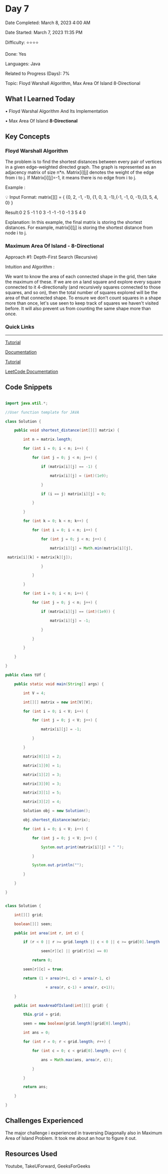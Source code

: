 # Day 7

Date Completed: March 8, 2023 4:00 AM

Date Started: March 7, 2023 11:35 PM

Difficulty: ⭐⭐⭐⭐

Done: Yes

Languages: Java

Related to Progress (Days): 7%

Topic: Floyd Warshall Algorithm, Max Area Of Island 8-Directional

## What I Learned Today

• Floyd Warshal Algorithm And Its Implementation

• Max Area Of Island **8-Directional**

## Key Concepts

### Floyd Warshall Algorithm

The problem is to find the shortest distances between every pair of vertices in a given edge-weighted directed graph. The graph is represented as an adjacency matrix of size n*n. Matrix[i][j] denotes the weight of the edge from i to j. If Matrix[i][j]=-1, it means there is no edge from i to j.

Example : 

<aside>

💡 Input Format: matrix[][] = { {0, 2, -1, -1},  {1, 0, 3, -1},{-1, -1, 0, -1},{3, 5, 4, 0} }

Result:0 2 5 -1 1 0 3 -1 -1 -1 0 -1 3 5 4 0 

Explanation: In this example, the final matrix is storing the shortest distances. For example, matrix[i][j] is storing the shortest distance from node i to j.

</aside>

### Maximum Area Of Island - 8-Directional

Approach #1: Depth-First Search (Recursive) 

Intuition and Algorithm :

We want to know the area of each connected shape in the grid, then take the maximum of these. If we are on a land square and explore every square connected to it 4-directionally (and recursively squares connected to those squares, and so on), then the total number of squares explored will be the area of that connected shape. To ensure we don't count squares in a shape more than once, let's use seen to keep track of squares we haven't visited before. It will also prevent us from counting the same shape more than once.

### Quick Links

---

[Tutorial](https://youtu.be/YbY8cVwWAvw)

[Documentation](https://takeuforward.org/data-structure/floyd-warshall-algorithm-g-42/) 

[Tutorial](https://youtu.be/lgiz0Oup6gM)

[LeetCode Documentation](https://leetcode.com/problems/max-area-of-island/editorial/) 

## Code Snippets

```java

import java.util.*;

//User function template for JAVA

class Solution {

    public void shortest_distance(int[][] matrix) {

        int n = matrix.length;

        for (int i = 0; i < n; i++) {

            for (int j = 0; j < n; j++) {

                if (matrix[i][j] == -1) {

                    matrix[i][j] = (int)(1e9);

                }

                if (i == j) matrix[i][j] = 0;

            }

        }

        for (int k = 0; k < n; k++) {

            for (int i = 0; i < n; i++) {

                for (int j = 0; j < n; j++) {

                    matrix[i][j] = Math.min(matrix[i][j],

 matrix[i][k] + matrix[k][j]);

                }

            }

        }

        for (int i = 0; i < n; i++) {

            for (int j = 0; j < n; j++) {

                if (matrix[i][j] == (int)(1e9)) {

                    matrix[i][j] = -1;

                }

            }

        }

    }

}

public class tUf {

    public static void main(String[] args) {

        int V = 4;

        int[][] matrix = new int[V][V];

        for (int i = 0; i < V; i++) {

            for (int j = 0; j < V; j++) {

                matrix[i][j] = -1;

            }

        }

        matrix[0][1] = 2;

        matrix[1][0] = 1;

        matrix[1][2] = 3;

        matrix[3][0] = 3;

        matrix[3][1] = 5;

        matrix[3][2] = 4;

        Solution obj = new Solution();

        obj.shortest_distance(matrix);

        for (int i = 0; i < V; i++) {

            for (int j = 0; j < V; j++) {

                System.out.print(matrix[i][j] + " ");

            }

            System.out.println("");

        }

    }

}

```

```java

class Solution {

    int[][] grid;

    boolean[][] seen;

    public int area(int r, int c) {

        if (r < 0 || r >= grid.length || c < 0 || c >= grid[0].length ||

                seen[r][c] || grid[r][c] == 0)

            return 0;

        seen[r][c] = true;

        return (1 + area(r+1, c) + area(r-1, c)

                  + area(r, c-1) + area(r, c+1));

    }

    public int maxAreaOfIsland(int[][] grid) {

        this.grid = grid;

        seen = new boolean[grid.length][grid[0].length];

        int ans = 0;

        for (int r = 0; r < grid.length; r++) {

            for (int c = 0; c < grid[0].length; c++) {

                ans = Math.max(ans, area(r, c));

            }

        }

        return ans;

    }

}

```

## Challenges Experienced

The major challenge i experienced in traversing Diagonally also in Maximum Area of Island Problem. It took me about an hour to figure it out.

## Resources Used

Youtube, TakeUForward, GeeksForGeeks
